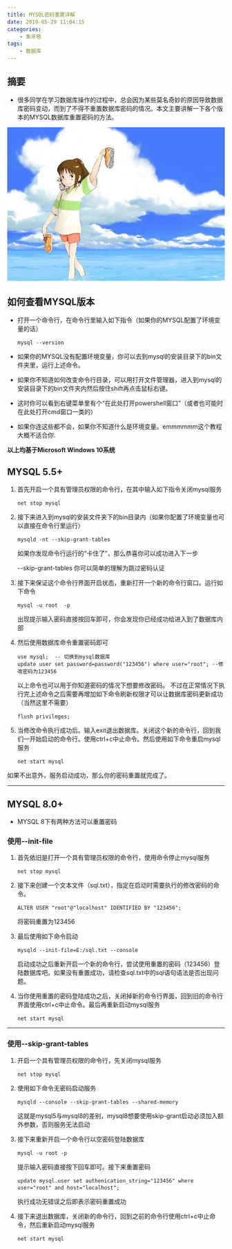 ```yaml
---
title: MYSQL密码重置详解
date: 2019-05-29 11:04:15
categories:
    - 象牙塔
tags:
    - 数据库
---
```


## 摘要
* 很多同学在学习数据库操作的过程中，总会因为某些莫名奇妙的原因导致数据库密码变动，而到了不得不重置数据库密码的情况。本文主要讲解一下各个版本的MYSQL数据库重置密码的方法。

![](1.jpg)

<!--more-->

## 如何查看MYSQL版本
* 打开一个命令行，在命令行里输入如下指令（如果你的MYSQL配置了环境变量的话）
    ```
    mysql --version
    ```

* 如果你的MYSQL没有配置环境变量，你可以去到mysql的安装目录下的bin文件夹里，运行上述命令。
* 如果你不知道如何改变命令行目录，可以用打开文件管理器，进入到mysql的安装目录下的bin文件夹内然后按住shift再点击鼠标右键。
* 这时你可以看到右键菜单里有个“在此处打开powershell窗口”（或者也可能时在此处打开cmd窗口一类的）
* 如果你连这些都不会，如果你不知道什么是环境变量。emmmmmm这个教程大概不适合你.

**以上均基于Microsoft Windows 10系统**

## MYSQL 5.5+
1. 首先开启一个具有管理员权限的命令行，在其中输入如下指令关闭mysql服务
    ```
    net stop mysql
    ```

1. 接下来进入到mysql的安装文件夹下的bin目录内（如果你配置了环境变量也可以直接在命令行里运行）
    ```
    mysqld -nt --skip-grant-tables
    ```

    如果你发现命令行运行的“卡住了”，那么恭喜你可以成功进入下一步
    
    --skip-grant-tables
    你可以简单的理解为跳过密码认证

1. 接下来保证这个命令行界面开启状态，重新打开一个新的命令行窗口。运行如下命令
    ```
    mysql -u root  -p
    ```

    出现提示输入密码直接按回车即可，你会发现你已经成功给进入到了数据库内部

1. 然后使用数据库命令重置密码即可
    ```
    use mysql;  -- 切换到mysql数据库
    update user set password=password("123456") where user="root"; --修改密码为123456
    ```
    以上命令也可以用于你知道密码的情况下想要修改密码。
    不过在正常情况下执行完上述命令之后需要再增加如下命令刷新权限才可以让数据库密码更新成功（当然这里不需要）

    ```
    flush privileges;
    ```


1. 当修改命令执行成功后。输入exit退出数据库。关闭这个新的命令行，回到我们一开始启动的命令行。使用ctrl+c中止命令。然后使用如下命令重启mysql服务
    ```
    net start mysql
    ```

如果不出意外，服务启动成功，那么你的密码重置就完成了。

---
## MYSQL 8.0+

* MYSQL 8下有两种方法可以重置密码

### 使用--init-file
1. 首先依旧是打开一个具有管理员权限的命令行，使用命令停止mysql服务

    ```
    net stop mysql
    ```



1. 接下来创建一个文本文件（sql.txt），指定在启动时需要执行的修改密码的命令。

    ```
    ALTER USER "root"@"localhost" IDENTIFIED BY "123456";
    ```

    将密码重置为123456

1. 最后使用如下命令启动

    ```
    mysqld --init-file=E:/sql.txt --console
    ```

    启动成功之后重新开启一个新的命令行，尝试使用重置的密码（123456）登陆数据库吧。如果没有重置成功，请检查sql.txt中的sql语句语法是否出现问题。


1. 当你使用重置的密码登陆成功之后，关闭掉新的命令行界面，回到旧的命令行界面使用ctrl+c中止命令。最后再重新启动mysql服务

    ```
    net start mysql
    ```

---
### 使用--skip-grant-tables

1. 开启一个具有管理员权限的命令行，先关闭mysql服务

    ```
    net stop mysql
    ```



1. 使用如下命令无密码启动服务

    ```
    mysqld --console --skip-grant-tables --shared-memory
    ```


    这就是mysql5与mysql8的差别，mysql8想要使用skip-grant启动必须加入额外参数，否则服务无法启动



1. 接下来重新开启一个命令行以空密码登陆数据库

    ```
    mysql -u root -p
    ```


    提示输入密码直接按下回车即可。接下来重置密码
    ```
    update mysql.user set authenication_string="123456" where user="root" and host="localhost";
    ```

    执行成功无错误之后即表示密码重置成功

1. 接下来退出数据库，关闭新的命令行，回到之前的命令行使用ctrl+c中止命令，然后重新启动mysql服务

    ```
    net start mysql
    ```
